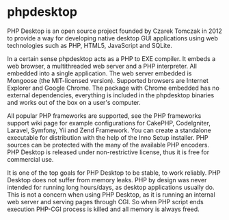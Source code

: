 # phpdesktop
PHP Desktop is an open source project founded by Czarek Tomczak in 2012 to provide a way for developing native desktop GUI applications using web technologies such as PHP, HTML5, JavaScript and SQLite.

In a certain sense phpdesktop acts as a PHP to EXE compiler. It embeds a web browser, a multithreaded web server and a PHP interpreter. All embedded into a single application. The web server embedded is Mongoose (the MIT-licensed version). Supported browsers are Internet Explorer and Google Chrome. The package with Chrome embedded has no external dependencies, everything is included in the phpdesktop binaries and works out of the box on a user's computer.

All popular PHP frameworks are supported, see the PHP frameworks support wiki page for example configurations for CakePHP, CodeIgniter, Laravel, Symfony, Yii and Zend Framework. You can create a standalone executable for distribution with the help of the Inno Setup installer. PHP sources can be protected with the many of the available PHP encoders. PHP Desktop is released under non-restrictive license, thus it is free for commercial use.

It is one of the top goals for PHP Desktop to be stable, to work reliably. PHP Desktop does not suffer from memory leaks. PHP by design was never intended for running long hours/days, as desktop applications usually do. This is not a concern when using PHP Desktop, as it is running an internal web server and serving pages through CGI. So when PHP script ends execution PHP-CGI process is killed and all memory is always freed.
